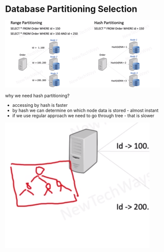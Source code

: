 # Database Partitioning Selection

![Alt text](image-19.png)

why we need hash partitioning?
- accessing by hash is faster
- by hash we can determine on which node data is stored - almost instant
- if we use regular approach we need to go through tree - that is slower

![Alt text](image-20.png)